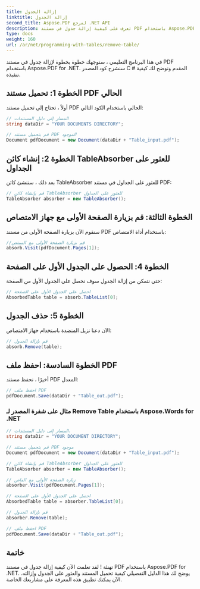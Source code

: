 ```yaml
---
title: إزالة الجدول
linktitle: إزالة الجدول
second_title: Aspose.PDF لمرجع .NET API
description: تعرف على كيفية إزالة جدول في مستند PDF باستخدام Aspose.PDF for .NET.
type: docs
weight: 160
url: /ar/net/programming-with-tables/remove-table/
---
```


في هذا البرنامج التعليمي ، سنوجهك خطوة بخطوة لإزالة جدول في مستند PDF باستخدام Aspose.PDF for .NET. سنشرح كود المصدر C # المقدم ونوضح لك كيفية تنفيذه.

## الخطوة 1: تحميل مستند PDF الحالي
أولاً ، تحتاج إلى تحميل مستند PDF الحالي باستخدام الكود التالي:

```csharp
// المسار إلى دليل المستندات
string dataDir = "YOUR DOCUMENTS DIRECTORY";

// قم بتحميل مستند PDF الموجود
Document pdfDocument = new Document(dataDir + "Table_input.pdf");
```

## الخطوة 2: إنشاء كائن TableAbsorber للعثور على الجداول
بعد ذلك ، سننشئ كائن TableAbsorber للعثور على الجداول في مستند PDF:

```csharp
// قم بإنشاء كائن TableAbsorber للعثور على الجداول
TableAbsorber absorber = new TableAbsorber();
```

## الخطوة الثالثة: قم بزيارة الصفحة الأولى مع جهاز الامتصاص
سنقوم الآن بزيارة الصفحة الأولى من مستند PDF باستخدام أداة الامتصاص:

```csharp
//قم بزيارة الصفحة الأولى مع الممتص
absorb.Visit(pdfDocument.Pages[1]);
```

## الخطوة 4: الحصول على الجدول الأول على الصفحة
حتى نتمكن من إزالة الجدول سوف نحصل على الجدول الأول من الصفحة:

```csharp
// احصل على الجدول الأول على الصفحة
AbsorbedTable table = absorb.TableList[0];
```

## الخطوة 5: حذف الجدول
الآن دعنا نزيل المنضدة باستخدام جهاز الامتصاص:

```csharp
// قم بإزالة الجدول
absorb.Remove(table);
```

## الخطوة السادسة: احفظ ملف PDF
أخيرًا ، نحفظ مستند PDF المعدل:

```csharp
// احفظ ملف PDF
pdfDocument.Save(dataDir + "Table_out.pdf");
```

### مثال على شفرة المصدر لـ Remove Table باستخدام Aspose.Words for .NET

```csharp
// المسار إلى دليل المستندات.
string dataDir = "YOUR DOCUMENT DIRECTORY";

// قم بتحميل مستند PDF موجود
Document pdfDocument = new Document(dataDir + "Table_input.pdf");

// قم بإنشاء كائن TableAbsorber للعثور على الجداول
TableAbsorber absorber = new TableAbsorber();

// زيارة الصفحة الأولى مع الماص
absorber.Visit(pdfDocument.Pages[1]);

// احصل على الجدول الأول على الصفحة
AbsorbedTable table = absorber.TableList[0];

// قم بإزالة الجدول
absorber.Remove(table);

// احفظ ملف PDF
pdfDocument.Save(dataDir + "Table_out.pdf");
```

## خاتمة
تهنئة ! لقد تعلمت الآن كيفية إزالة جدول في مستند PDF باستخدام Aspose.PDF for .NET. يوضح لك هذا الدليل التفصيلي كيفية تحميل المستند والعثور على الجدول وإزالته. الآن يمكنك تطبيق هذه المعرفة على مشاريعك الخاصة.